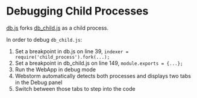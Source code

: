# Debugging Child Processes

[db.js](./db.js) forks [db_child.js](./db_child.js) as a child process.

In order to debug ```db_child.js```:

1. Set a breakpoint in db.js on line 39, ```indexer = require('child_process').fork(...);```
2. Set a breakpoint in db_child.js on line 149, ```module.exports = {...};```
3. Run the WebApp in debug mode
4. Webstorm automatically detects both processes and displays two tabs in the Debug panel
5. Switch between those tabs to step into the code
